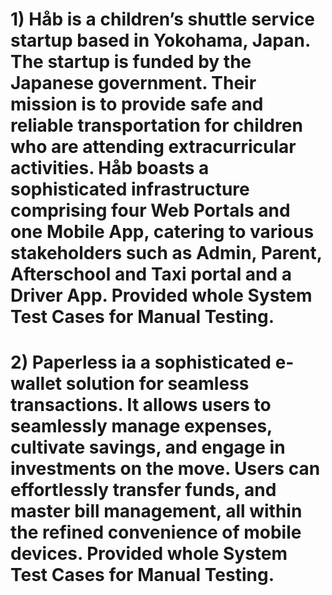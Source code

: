 # 1) Håb­ is a children’s shuttle service startup based in Yokohama, Japan. The startup is funded by the Japanese government. Their mission is to provide safe and reliable transportation for children who are attending extracurricular activities. Håb­ boasts a sophisticated infrastructure comprising four Web Portals and one Mobile App, catering to various stakeholders such as Admin, Parent, Afterschool and Taxi portal and a Driver App. Provided whole System Test Cases for Manual Testing.
# 2) Paperless ia a sophisticated e-wallet solution for seamless transactions. It allows users to seamlessly manage expenses, cultivate savings, and engage in investments on the move. Users can effortlessly transfer funds, and master bill management, all within the refined convenience of mobile devices. Provided whole System Test Cases for Manual Testing.
